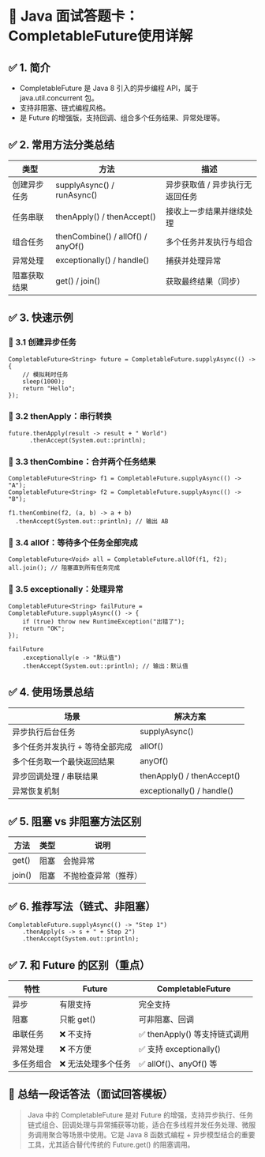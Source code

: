 # 📝 Java 面试答题卡：CompletableFuture使用详解

## **✅ 1. 简介**

- CompletableFuture 是 Java 8 引入的异步编程 API，属于 java.util.concurrent 包。
- 支持非阻塞、链式编程风格。
- 是 Future 的增强版，支持回调、组合多个任务结果、异常处理等。

## **✅ 2. 常用方法分类总结**

| **类型**     | **方法**                          | **描述**                        |
| ------------ | --------------------------------- | ------------------------------- |
| 创建异步任务 | supplyAsync() / runAsync()        | 异步获取值 / 异步执行无返回任务 |
| 任务串联     | thenApply() / thenAccept()        | 接收上一步结果并继续处理        |
| 组合任务     | thenCombine() / allOf() / anyOf() | 多个任务并发执行与组合          |
| 异常处理     | exceptionally() / handle()        | 捕获并处理异常                  |
| 阻塞获取结果 | get() / join()                    | 获取最终结果（同步）            |

## **✅ 3. 快速示例**

### **🔹 3.1 创建异步任务**

```
CompletableFuture<String> future = CompletableFuture.supplyAsync(() -> {
    // 模拟耗时任务
    sleep(1000);
    return "Hello";
});
```

### **🔹 3.2 thenApply：串行转换**

```
future.thenApply(result -> result + " World")
      .thenAccept(System.out::println);
```

### **🔹 3.3 thenCombine：合并两个任务结果**

```
CompletableFuture<String> f1 = CompletableFuture.supplyAsync(() -> "A");
CompletableFuture<String> f2 = CompletableFuture.supplyAsync(() -> "B");

f1.thenCombine(f2, (a, b) -> a + b)
  .thenAccept(System.out::println); // 输出 AB
```

### **🔹 3.4 allOf：等待多个任务全部完成**

```
CompletableFuture<Void> all = CompletableFuture.allOf(f1, f2);
all.join(); // 阻塞直到所有任务完成
```

### **🔹 3.5 exceptionally：处理异常**

```
CompletableFuture<String> failFuture = CompletableFuture.supplyAsync(() -> {
    if (true) throw new RuntimeException("出错了");
    return "OK";
});

failFuture
    .exceptionally(e -> "默认值")
    .thenAccept(System.out::println); // 输出：默认值
```

## **✅ 4. 使用场景总结**

| **场景**                        | **解决方案**               |
| ------------------------------- | -------------------------- |
| 异步执行后台任务                | supplyAsync()              |
| 多个任务并发执行 + 等待全部完成 | allOf()                    |
| 多个任务取一个最快返回结果      | anyOf()                    |
| 异步回调处理 / 串联结果         | thenApply() / thenAccept() |
| 异常恢复机制                    | exceptionally() / handle() |

## **✅ 5. 阻塞 vs 非阻塞方法区别**

| **方法** | **类型** | **说明**             |
| -------- | -------- | -------------------- |
| get()    | 阻塞     | 会抛异常             |
| join()   | 阻塞     | 不抛检查异常（推荐） |


## **✅ 6. 推荐写法（链式、非阻塞）**

```
CompletableFuture.supplyAsync(() -> "Step 1")
    .thenApply(s -> s + " + Step 2")
    .thenAccept(System.out::println);
```

## **✅ 7. 和 Future 的区别（重点）**

| **特性**   | Future             | CompletableFuture            |
| ---------- | ------------------ | ---------------------------- |
| 异步       | 有限支持           | 完全支持                     |
| 阻塞       | 只能 get()         | 可非阻塞、回调               |
| 串联任务   | ❌ 不支持           | ✅ thenApply() 等支持链式调用 |
| 异常处理   | ❌ 不方便           | ✅ 支持 exceptionally()       |
| 多任务组合 | ❌ 无法处理多个任务 | ✅ allOf()、anyOf() 等        |


## **🎯 总结一段话答法（面试回答模板）**
> Java 中的 CompletableFuture 是对 Future 的增强，支持异步执行、任务链式组合、回调处理与异常捕获等功能，适合在多线程并发任务处理、微服务调用聚合等场景中使用。它是 Java 8 函数式编程 + 异步模型结合的重要工具，尤其适合替代传统的 Future.get() 的阻塞调用。
